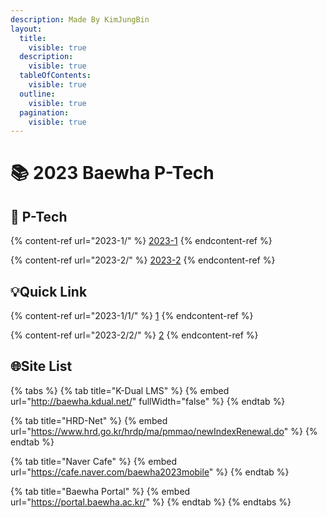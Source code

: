 ```yaml
---
description: Made By KimJungBin
layout:
  title:
    visible: true
  description:
    visible: true
  tableOfContents:
    visible: true
  outline:
    visible: true
  pagination:
    visible: true
---
```


# 📚 2023 Baewha P-Tech

## 🏫 P-Tech



{% content-ref url="2023-1/" %}
[2023-1](2023-1/)
{% endcontent-ref %}

{% content-ref url="2023-2/" %}
[2023-2](2023-2/)
{% endcontent-ref %}

## 💡Quick Link



{% content-ref url="2023-1/1/" %}
[1](2023-1/1/)
{% endcontent-ref %}

{% content-ref url="2023-2/2/" %}
[2](2023-2/2/)
{% endcontent-ref %}

## 🌐Site List

{% tabs %}
{% tab title="K-Dual LMS" %}
{% embed url="http://baewha.kdual.net/" fullWidth="false" %}
{% endtab %}

{% tab title="HRD-Net" %}
{% embed url="https://www.hrd.go.kr/hrdp/ma/pmmao/newIndexRenewal.do" %}
{% endtab %}

{% tab title="Naver Cafe" %}
{% embed url="https://cafe.naver.com/baewha2023mobile" %}
{% endtab %}

{% tab title="Baewha Portal" %}
{% embed url="https://portal.baewha.ac.kr/" %}
{% endtab %}
{% endtabs %}
